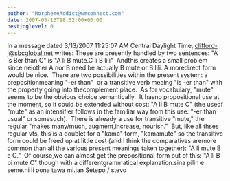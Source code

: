 ```yaml
---
author: "MorphemeAddict@wmconnect.com"
date: 2007-03-13T18:52:00+00:00
nestinglevel: 0
---
```

In a message dated 3/13/2007 11:25:07 AM Central Daylight Time, [clifford-j@sbcglobal.net](mailto://clifford-j@sbcglobal.net) writes:
These are presently handled by two sentences: "A is Ber than C" is "A li B mute.C li B lili"  Andthis creates a small problem since neiother A nor B need be actually B mute or B lili. A moredirect form would be nice.  There are two possibilities within the present system: a prepositionmeaning "-er than"  or a transitive verb meaing "is -er than" with the property going into thecomplement place.  As for vocabulary, "mute" seems to be the obvious choice semantically.  It hasno propositional use at the moment, so it could be extended without cost: "A li B mute C" (the useof "mute" as an intensifier follows in the familiar way from this use: "-er than usual" or somesuch).  There is already a use for transitive "mute," the regular "makes many/much, augment,increase, nourish."  But, like all thses regular vts, this is a doublet for a "kama" form, "kamamute" so the transitive form could be freed up at little cost (and I think the comparatives aremore common than all the various present meanings taken together): "A li mute B e C."  Of course,we can almost get the prepositional form out of this: "A li B pi mute C" though with a differentgrammatical explanation.sina pilin e seme.ni li pona tawa mi.jan Setepo / stevo